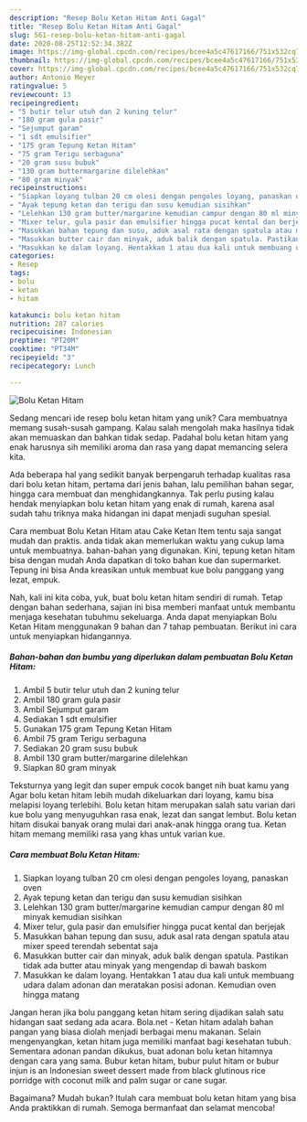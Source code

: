 ```yaml
---
description: "Resep Bolu Ketan Hitam Anti Gagal"
title: "Resep Bolu Ketan Hitam Anti Gagal"
slug: 561-resep-bolu-ketan-hitam-anti-gagal
date: 2020-08-25T12:52:34.382Z
image: https://img-global.cpcdn.com/recipes/bcee4a5c47617166/751x532cq70/bolu-ketan-hitam-foto-resep-utama.jpg
thumbnail: https://img-global.cpcdn.com/recipes/bcee4a5c47617166/751x532cq70/bolu-ketan-hitam-foto-resep-utama.jpg
cover: https://img-global.cpcdn.com/recipes/bcee4a5c47617166/751x532cq70/bolu-ketan-hitam-foto-resep-utama.jpg
author: Antonio Meyer
ratingvalue: 5
reviewcount: 13
recipeingredient:
- "5 butir telur utuh dan 2 kuning telur"
- "180 gram gula pasir"
- "Sejumput garam"
- "1 sdt emulsifier"
- "175 gram Tepung Ketan Hitam"
- "75 gram Terigu serbaguna"
- "20 gram susu bubuk"
- "130 gram buttermargarine dilelehkan"
- "80 gram minyak"
recipeinstructions:
- "Siapkan loyang tulban 20 cm olesi dengan pengoles loyang, panaskan oven"
- "Ayak tepung ketan dan terigu dan susu kemudian sisihkan"
- "Lelehkan 130 gram butter/margarine kemudian campur dengan 80 ml minyak kemudian sisihkan"
- "Mixer telur, gula pasir dan emulsifier hingga pucat kental dan berjejak"
- "Masukkan bahan tepung dan susu, aduk asal rata dengan spatula atau mixer speed terendah sebentat saja"
- "Masukkan butter cair dan minyak, aduk balik dengan spatula. Pastikan tidak ada butter atau minyak yang mengendap di bawah baskom"
- "Masukkan ke dalam loyang. Hentakkan 1 atau dua kali untuk membuang udara dalam adonan dan meratakan posisi adonan. Kemudian oven hingga matang"
categories:
- Resep
tags:
- bolu
- ketan
- hitam

katakunci: bolu ketan hitam 
nutrition: 287 calories
recipecuisine: Indonesian
preptime: "PT20M"
cooktime: "PT34M"
recipeyield: "3"
recipecategory: Lunch

---
```



![Bolu Ketan Hitam](https://img-global.cpcdn.com/recipes/bcee4a5c47617166/751x532cq70/bolu-ketan-hitam-foto-resep-utama.jpg)

Sedang mencari ide resep bolu ketan hitam yang unik? Cara membuatnya memang susah-susah gampang. Kalau salah mengolah maka hasilnya tidak akan memuaskan dan bahkan tidak sedap. Padahal bolu ketan hitam yang enak harusnya sih memiliki aroma dan rasa yang dapat memancing selera kita.

Ada beberapa hal yang sedikit banyak berpengaruh terhadap kualitas rasa dari bolu ketan hitam, pertama dari jenis bahan, lalu pemilihan bahan segar, hingga cara membuat dan menghidangkannya. Tak perlu pusing kalau hendak menyiapkan bolu ketan hitam yang enak di rumah, karena asal sudah tahu triknya maka hidangan ini dapat menjadi suguhan spesial.

Cara membuat Bolu Ketan Hitam atau Cake Ketan Item tentu saja sangat mudah dan praktis. anda tidak akan memerlukan waktu yang cukup lama untuk membuatnya. bahan-bahan yang digunakan. Kini, tepung ketan hitam bisa dengan mudah Anda dapatkan di toko bahan kue dan supermarket. Tepung ini bisa Anda kreasikan untuk membuat kue bolu panggang yang lezat, empuk.


Nah, kali ini kita coba, yuk, buat bolu ketan hitam sendiri di rumah. Tetap dengan bahan sederhana, sajian ini bisa memberi manfaat untuk membantu menjaga kesehatan tubuhmu sekeluarga. Anda dapat menyiapkan Bolu Ketan Hitam menggunakan 9 bahan dan 7 tahap pembuatan. Berikut ini cara untuk menyiapkan hidangannya.

<!--inarticleads1-->

##### Bahan-bahan dan bumbu yang diperlukan dalam pembuatan Bolu Ketan Hitam:

1. Ambil 5 butir telur utuh dan 2 kuning telur
1. Ambil 180 gram gula pasir
1. Ambil Sejumput garam
1. Sediakan 1 sdt emulsifier
1. Gunakan 175 gram Tepung Ketan Hitam
1. Ambil 75 gram Terigu serbaguna
1. Sediakan 20 gram susu bubuk
1. Ambil 130 gram butter/margarine dilelehkan
1. Siapkan 80 gram minyak


Teksturnya yang legit dan super empuk cocok banget nih buat kamu yang Agar bolu ketan hitam lebih mudah dikeluarkan dari loyang, kamu bisa melapisi loyang terlebihi. Bolu ketan hitam merupakan salah satu varian dari kue bolu yang menyuguhkan rasa enak, lezat dan sangat lembut. Bolu ketan hitam disukai banyak orang mulai dari anak-anak hingga orang tua. Ketan hitam memang memiliki rasa yang khas untuk varian kue. 

<!--inarticleads2-->

##### Cara membuat Bolu Ketan Hitam:

1. Siapkan loyang tulban 20 cm olesi dengan pengoles loyang, panaskan oven
1. Ayak tepung ketan dan terigu dan susu kemudian sisihkan
1. Lelehkan 130 gram butter/margarine kemudian campur dengan 80 ml minyak kemudian sisihkan
1. Mixer telur, gula pasir dan emulsifier hingga pucat kental dan berjejak
1. Masukkan bahan tepung dan susu, aduk asal rata dengan spatula atau mixer speed terendah sebentat saja
1. Masukkan butter cair dan minyak, aduk balik dengan spatula. Pastikan tidak ada butter atau minyak yang mengendap di bawah baskom
1. Masukkan ke dalam loyang. Hentakkan 1 atau dua kali untuk membuang udara dalam adonan dan meratakan posisi adonan. Kemudian oven hingga matang


Jangan heran jika bolu panggang ketan hitam sering dijadikan salah satu hidangan saat sedang ada acara. Bola.net - Ketan hitam adalah bahan pangan yang biasa diolah menjadi berbagai menu makanan. Selain mengenyangkan, ketan hitam juga memiliki manfaat bagi kesehatan tubuh. Sementara adonan pandan dikukus, buat adonan bolu ketan hitamnya dengan cara yang sama. Bubur ketan hitam, bubur pulut hitam or bubur injun is an Indonesian sweet dessert made from black glutinous rice porridge with coconut milk and palm sugar or cane sugar. 

Bagaimana? Mudah bukan? Itulah cara membuat bolu ketan hitam yang bisa Anda praktikkan di rumah. Semoga bermanfaat dan selamat mencoba!
